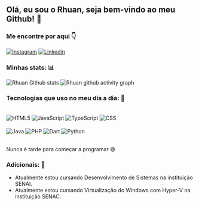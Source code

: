 ## Olá, eu sou o Rhuan, seja bem-vindo ao meu Github! 👋

### Me encontre por aqui 👇

[![Instagram](https://img.shields.io/badge/Instagram-E4405F?style=for-the-badge&logo=instagram&logoColor=white)](https://www.instagram.com/rhuann_carllos?igsh=MTZmaWpsOTFjdjA2Yg==)
[![Linkedin](https://img.shields.io/badge/LinkedIn-0077B5?style=for-the-badge&logo=linkedin&logoColor=white)](https://www.linkedin.com/in/rhuan-prazeres-256404221?utm_source=share&utm_campaign=share_via&utm_content=profile&utm_medium=android_app)

### Minhas stats: 📊
![Rhuan Github stats](https://github-readme-stats.vercel.app/api?username=RhuanCarlos019&show_icons=true&theme=dracula)
![Rhuan github activity graph](https://github-readme-activity-graph.vercel.app/graph?username=RhuanCarlos019&theme=dracula)

### Tecnologias que uso no meu dia a dia: 📱

<div style="display: inline_block"><br/>
    <img align="center" alt="HTML5" src="https://img.shields.io/badge/HTML5-E34F26?style=for-the-badge&logo=html5&logoColor=white" />
    <img align="center" alt="JavaScript" src="https://img.shields.io/badge/JavaScript-F7DF1E?style=for-the-badge&logo=javascript&logoColor=black" />
    <img align="center" alt="TypeScript" src="https://img.shields.io/badge/TypeScript-007ACC?style=for-the-badge&logo=typescript&logoColor=white" />
    <img align="center" alt="CSS" src="https://img.shields.io/badge/CSS-239120?&style=for-the-badge&logo=css3&logoColor=white" />
</div>
<div style="display: inline_block"><br/>
    <img align="center" alt="Java" src="https://img.shields.io/badge/Java-ED8B00?style=for-the-badge&logo=openjdk&logoColor=white" />
    <img align="center" alt="PHP" src="https://img.shields.io/badge/PHP-777BB4?style=for-the-badge&logo=php&logoColor=white" />
    <img align="center" alt="Dart" src="https://img.shields.io/badge/Dart-0175C2?style=for-the-badge&logo=dart&logoColor=white" />
    <img align="center" alt="Python" src="https://img.shields.io/badge/Python-14354C?style=for-the-badge&logo=python&logoColor=white" />
</div><br/>

Nunca é tarde para começar a programar 😄

### Adicionais: 📕

- Atualmente estou cursando Desenvolvimento de Sistemas na instituição SENAI.
- Atualmente estou cursando Virtualização do Windows com Hyper-V na instituição SENAC.
